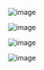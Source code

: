 ![image](https://github.com/user-attachments/assets/853c419f-76c0-4417-be7e-9ee1b56572f2)

![image](https://github.com/user-attachments/assets/6969ade1-9757-400e-b688-5a5306762a9a)

![image](https://github.com/user-attachments/assets/2ec6e257-0f4a-4e40-b29f-a3874ccc826f)

![image](https://github.com/user-attachments/assets/c8bc2e10-99f5-4b81-9c8b-8287b5138379)
